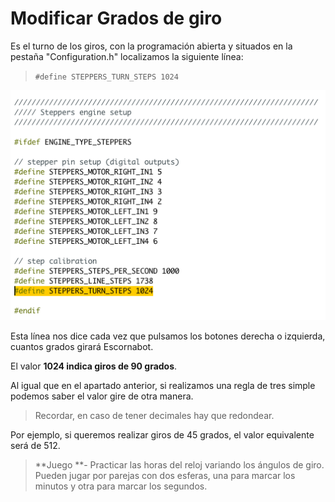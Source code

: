 # Modificar Grados de giro

Es el turno de los giros, con la programación abierta y situados en la pestaña "Configuration.h" localizamos la siguiente línea:

>`#define STEPPERS_TURN_STEPS 1024`

![Modificar Giros](/assets/Modificar-giros.png)

Esta línea nos dice cada vez que pulsamos los botones derecha o izquierda, cuantos grados girará Escornabot.

El valor **1024 indica giros de 90 grados**.

Al igual que en el apartado anterior, si realizamos una regla de tres simple podemos saber el valor gire de otra manera.

> Recordar, en caso de tener decimales hay que redondear.

Por ejemplo, si queremos realizar giros de 45 grados, el valor equivalente será de 512.

> **Juego **- Practicar las horas del reloj variando los ángulos de giro. Pueden jugar por parejas con dos esferas, una para marcar los minutos y otra para marcar los segundos.













